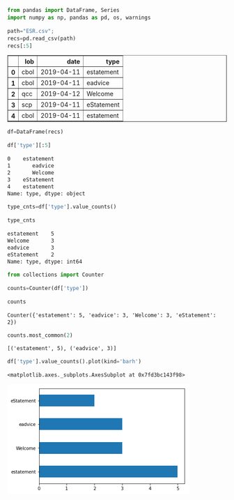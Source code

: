 

```python
from pandas import DataFrame, Series
import numpy as np, pandas as pd, os, warnings
```


```python
path="ESR.csv";
recs=pd.read_csv(path)
recs[:5]
```




<div>
<style>
    .dataframe tbody tr th:only-of-type {
        vertical-align: middle;
    }

    .dataframe tbody tr th {
        vertical-align: top;
    }

    .dataframe thead th {
        text-align: right;
    }
</style>
<table border="1" class="dataframe">
  <thead>
    <tr style="text-align: right;">
      <th></th>
      <th>lob</th>
      <th>date</th>
      <th>type</th>
    </tr>
  </thead>
  <tbody>
    <tr>
      <th>0</th>
      <td>cbol</td>
      <td>2019-04-11</td>
      <td>estatement</td>
    </tr>
    <tr>
      <th>1</th>
      <td>cbol</td>
      <td>2019-04-11</td>
      <td>eadvice</td>
    </tr>
    <tr>
      <th>2</th>
      <td>qcc</td>
      <td>2019-04-12</td>
      <td>Welcome</td>
    </tr>
    <tr>
      <th>3</th>
      <td>scp</td>
      <td>2019-04-11</td>
      <td>eStatement</td>
    </tr>
    <tr>
      <th>4</th>
      <td>cbol</td>
      <td>2019-04-11</td>
      <td>estatement</td>
    </tr>
  </tbody>
</table>
</div>




```python
df=DataFrame(recs)
```


```python
df['type'][:5]
```




    0    estatement
    1       eadvice
    2       Welcome
    3    eStatement
    4    estatement
    Name: type, dtype: object




```python
type_cnts=df['type'].value_counts()
```


```python
type_cnts
```




    estatement    5
    Welcome       3
    eadvice       3
    eStatement    2
    Name: type, dtype: int64




```python
from collections import Counter
```


```python
counts=Counter(df['type'])
```


```python
counts
```




    Counter({'estatement': 5, 'eadvice': 3, 'Welcome': 3, 'eStatement': 2})




```python
counts.most_common(2)
```




    [('estatement', 5), ('eadvice', 3)]




```python
df['type'].value_counts().plot(kind='barh')
```




    <matplotlib.axes._subplots.AxesSubplot at 0x7fd3bc143f98>




![png](output_10_1.png)



```python

```
